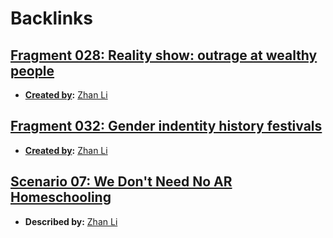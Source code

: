 
# Backlinks
## [Fragment 028: Reality show: outrage at wealthy people](<Fragment 028: Reality show: outrage at wealthy people.md>)
- **[Created by](<Created by.md>):** [Zhan Li](<Zhan Li.md>)

## [Fragment 032: Gender indentity history festivals](<Fragment 032: Gender indentity history festivals.md>)
- **[Created by](<Created by.md>):** [Zhan Li](<Zhan Li.md>)

## [Scenario 07:  We Don't Need No AR Homeschooling  ](<Scenario 07:  We Don't Need No AR Homeschooling  .md>)
- **Described by:** [Zhan Li](<Zhan Li.md>)

